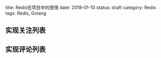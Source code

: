 title: Redis在项目中的使用
date: 2018-01-10
status: draft
category: Redis
tags: Redis, Golang

## 实现关注列表

## 实现评论列表